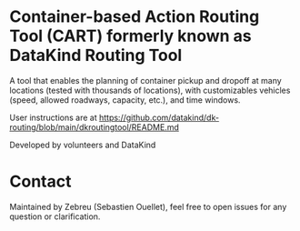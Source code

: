 # Container-based Action Routing Tool (CART) formerly known as DataKind Routing Tool

A tool that enables the planning of container pickup and dropoff at many locations (tested with thousands of locations), with customizables vehicles (speed, allowed roadways, capacity, etc.), and time windows. 

User instructions are at https://github.com/datakind/dk-routing/blob/main/dkroutingtool/README.md

Developed by volunteers and DataKind

# Contact

Maintained by Zebreu (Sebastien Ouellet), feel free to open issues for any question or clarification.
